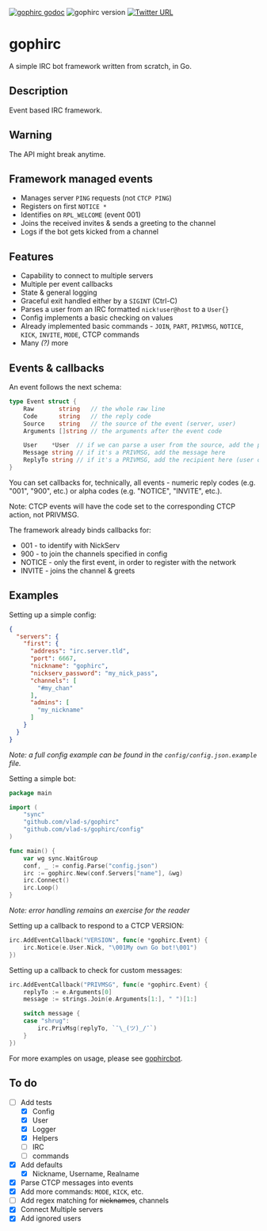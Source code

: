 [![gophirc godoc](https://img.shields.io/badge/godoc-reference-blue.svg)](https://godoc.org/github.com/vlad-s/gophirc)
![gophirc version](https://img.shields.io/badge/version-0.1-orange.svg)
[![Twitter URL](https://img.shields.io/twitter/url/http/shields.io.svg?style=social)](https://twitter.com/0x766c6164)

# gophirc
A simple IRC bot framework written from scratch, in Go.

## Description
Event based IRC framework.

## Warning
The API might break anytime.

## Framework managed events 
* Manages server `PING` requests (not `CTCP PING`)
* Registers on first `NOTICE *`
* Identifies on `RPL_WELCOME` (event 001)
* Joins the received invites & sends a greeting to the channel
* Logs if the bot gets kicked from a channel

## Features
* Capability to connect to multiple servers
* Multiple per event callbacks
* State & general logging
* Graceful exit handled either by a `SIGINT` (Ctrl-C)
* Parses a user from an IRC formatted `nick!user@host` to a `User{}`
* Config implements a basic checking on values
* Already implemented basic commands - `JOIN`, `PART`, `PRIVMSG`, `NOTICE`, `KICK`, `INVITE`, `MODE`, CTCP commands
* Many *(?)* more

## Events & callbacks
An event follows the next schema:
```go
type Event struct {
    Raw       string   // the whole raw line
    Code      string   // the reply code
    Source    string   // the source of the event (server, user)
    Arguments []string // the arguments after the event code

    User    *User  // if we can parse a user from the source, add the parsed user here
    Message string // if it's a PRIVMSG, add the message here
    ReplyTo string // if it's a PRIVMSG, add the recipient here (user or channel)
}
```
You can set callbacks for, technically, all events - numeric reply codes (e.g. "001", "900", etc.) or alpha codes (e.g. "NOTICE", "INVITE", etc.).

Note: CTCP events will have the code set to the corresponding CTCP action, not PRIVMSG.

The framework already binds callbacks for:
* 001 - to identify with NickServ
* 900 - to join the channels specified in config
* NOTICE - only the first event, in order to register with the network
* INVITE - joins the channel & greets

## Examples
Setting up a simple config:
```json
{
  "servers": {
    "first": {
      "address": "irc.server.tld",
      "port": 6667,
      "nickname": "gophirc",
      "nickserv_password": "my_nick_pass",
      "channels": [
        "#my_chan"
      ],
      "admins": [
        "my_nickname"
      ]
    }
  }
}
```
_Note: a full config example can be found in the `config/config.json.example` file._

Setting a simple bot:
```go
package main

import (
    "sync"
    "github.com/vlad-s/gophirc"
    "github.com/vlad-s/gophirc/config"
)

func main() {
    var wg sync.WaitGroup
    conf, _ := config.Parse("config.json")
    irc := gophirc.New(conf.Servers["name"], &wg)
    irc.Connect()
    irc.Loop()
}

```
_Note: error handling remains an exercise for the reader_

Setting up a callback to respond to a CTCP VERSION:
```go
irc.AddEventCallback("VERSION", func(e *gophirc.Event) {
    irc.Notice(e.User.Nick, "\001My own Go bot!\001")
})
```

Setting up a callback to check for custom messages:
```go
irc.AddEventCallback("PRIVMSG", func(e *gophirc.Event) {
    replyTo := e.Arguments[0]
    message := strings.Join(e.Arguments[1:], " ")[1:]

    switch message {
    case "shrug":
        irc.PrivMsg(replyTo, `¯\_(ツ)_/¯`)
    }
})
```

For more examples on usage, please see [gophircbot](https://github.com/vlad-s/gophircbot).

## To do
- [ ] Add tests
  - [x] Config
  - [x] User
  - [x] Logger
  - [x] Helpers
  - [ ] IRC
  - [ ] commands
- [x] Add defaults
  - [x] Nickname, Username, Realname
- [x] Parse CTCP messages into events
- [x] Add more commands: `MODE`, `KICK`, etc.
- [ ] Add regex matching for ~~nicknames~~, channels
- [x] Connect Multiple servers
- [x] Add ignored users